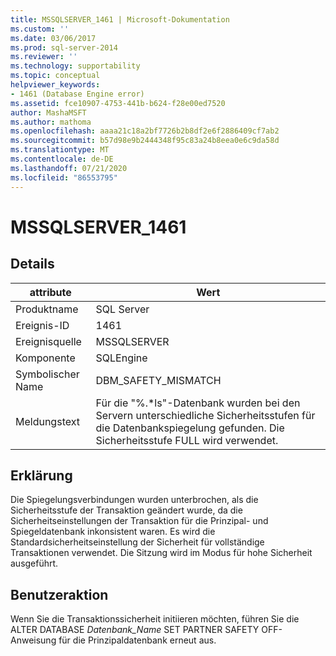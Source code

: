 ```yaml
---
title: MSSQLSERVER_1461 | Microsoft-Dokumentation
ms.custom: ''
ms.date: 03/06/2017
ms.prod: sql-server-2014
ms.reviewer: ''
ms.technology: supportability
ms.topic: conceptual
helpviewer_keywords:
- 1461 (Database Engine error)
ms.assetid: fce10907-4753-441b-b624-f28e00ed7520
author: MashaMSFT
ms.author: mathoma
ms.openlocfilehash: aaaa21c18a2bf7726b2b8df2e6f2886409cf7ab2
ms.sourcegitcommit: b57d98e9b2444348f95c83a24b8eea0e6c9da58d
ms.translationtype: MT
ms.contentlocale: de-DE
ms.lasthandoff: 07/21/2020
ms.locfileid: "86553795"
---
```

# <a name="mssqlserver_1461"></a>MSSQLSERVER_1461
    
## <a name="details"></a>Details  
  
|attribute|Wert|  
|-|-|  
|Produktname|SQL Server|  
|Ereignis-ID|1461|  
|Ereignisquelle|MSSQLSERVER|  
|Komponente|SQLEngine|  
|Symbolischer Name|DBM_SAFETY_MISMATCH|  
|Meldungstext|Für die "%.*ls"-Datenbank wurden bei den Servern unterschiedliche Sicherheitsstufen für die Datenbankspiegelung gefunden. Die Sicherheitsstufe FULL wird verwendet.|  
  
## <a name="explanation"></a>Erklärung  
 Die Spiegelungsverbindungen wurden unterbrochen, als die Sicherheitsstufe der Transaktion geändert wurde, da die Sicherheitseinstellungen der Transaktion für die Prinzipal- und Spiegeldatenbank inkonsistent waren. Es wird die Standardsicherheitseinstellung der Sicherheit für vollständige Transaktionen verwendet. Die Sitzung wird im Modus für hohe Sicherheit ausgeführt.  
  
## <a name="user-action"></a>Benutzeraktion  
 Wenn Sie die Transaktionssicherheit initiieren möchten, führen Sie die ALTER DATABASE *Datenbank_Name* SET PARTNER SAFETY OFF-Anweisung für die Prinzipaldatenbank erneut aus.  
  
  
